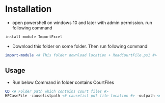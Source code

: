 # Installation
 - open powershell on windows 10 and later with admin permission. run following command
 ```powershell
 install-module ImportExcel
 ```
 - Download this folder on some folder. Then run following command
 ```powershell
 import-module <# This folder download location + ReadCourtFile.ps1 #>
 ```
## Usage
 - Run below Command in folder contains CourtFiles
```powershell
CD <# Folder path which contains court files #>
HPCaseFile -causelistpath <# causelist pdf file location #> -outpath <# path for excel file #> -HeaderPattern <# pattern want to match for pages. e.g. Court - 1 or Court\s+-\s+1 #>
```